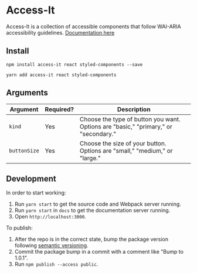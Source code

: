 # Access-It

Access-It is a collection of accessible components that follow WAI-ARIA accessibility guidelines. [Documentation here](https://sandylcruz.github.io/access-it/)

## Install

```
npm install access-it react styled-components --save
```

```
yarn add access-it react styled-components
```

## Arguments

| Argument     | Required? | Description                                                                         |
| ------------ | --------- | ----------------------------------------------------------------------------------- |
| `kind `      | Yes       | Choose the type of button you want. Options are "basic," "primary," or "secondary." |
| `buttonSize` | Yes       | Choose the size of your button. Options are "small," "medium," or "large."          |

## Development

In order to start working:

1. Run `yarn start` to get the source code and Webpack server running.
2. Run `yarn start` in `docs` to get the documentation server running.
3. Open `http://localhost:3000`.

To publish:

1. After the repo is in the correct state, bump the package version following [semantic versioning](https://semver.org/).
2. Commit the package bump in a commit with a comment like "Bump to 1.0.1".
3. Run `npm publish --access public`.
